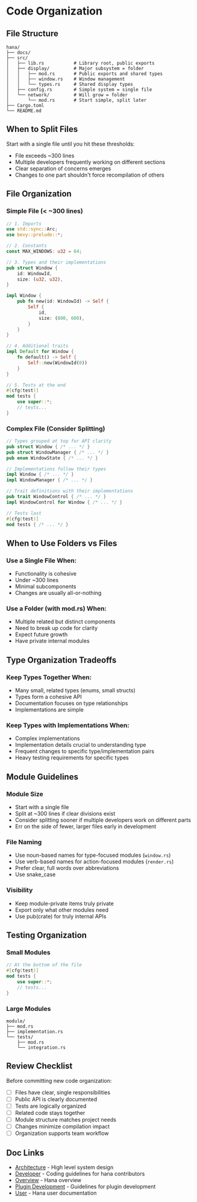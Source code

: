 # Code Organization

## File Structure

```
hana/
├── docs/
├── src/
│   ├── lib.rs           # Library root, public exports
│   ├── display/         # Major subsystem = folder
│   │   ├── mod.rs       # Public exports and shared types
│   │   ├── window.rs    # Window management
│   │   └── types.rs     # Shared display types
│   ├── config.rs        # Simple system = single file
│   └── network/         # Will grow = folder
│       └── mod.rs       # Start simple, split later
├── Cargo.toml
└── README.md
```

## When to Split Files

Start with a single file until you hit these thresholds:
- File exceeds ~300 lines
- Multiple developers frequently working on different sections
- Clear separation of concerns emerges
- Changes to one part shouldn't force recompilation of others

## File Organization

### Simple File (< ~300 lines)
```rust
// 1. Imports
use std::sync::Arc;
use bevy::prelude::*;

// 2. Constants
const MAX_WINDOWS: u32 = 64;

// 3. Types and their implementations
pub struct Window {
    id: WindowId,
    size: (u32, u32),
}

impl Window {
    pub fn new(id: WindowId) -> Self {
        Self { 
            id,
            size: (800, 600),
        }
    }
}

// 4. Additional traits
impl Default for Window {
    fn default() -> Self {
        Self::new(WindowId(0))
    }
}

// 5. Tests at the end
#[cfg(test)]
mod tests {
    use super::*;
    // tests...
}
```

### Complex File (Consider Splitting)
```rust
// Types grouped at top for API clarity
pub struct Window { /* ... */ }
pub struct WindowManager { /* ... */ }
pub enum WindowState { /* ... */ }

// Implementations follow their types
impl Window { /* ... */ }
impl WindowManager { /* ... */ }

// Trait definitions with their implementations
pub trait WindowControl { /* ... */ }
impl WindowControl for Window { /* ... */ }

// Tests last
#[cfg(test)]
mod tests { /* ... */ }
```

## When to Use Folders vs Files

### Use a Single File When:
- Functionality is cohesive
- Under ~300 lines
- Minimal subcomponents
- Changes are usually all-or-nothing

### Use a Folder (with mod.rs) When:
- Multiple related but distinct components
- Need to break up code for clarity
- Expect future growth
- Have private internal modules

## Type Organization Tradeoffs

### Keep Types Together When:
- Many small, related types (enums, small structs)
- Types form a cohesive API
- Documentation focuses on type relationships
- Implementations are simple

### Keep Types with Implementations When:
- Complex implementations
- Implementation details crucial to understanding type
- Frequent changes to specific type/implementation pairs
- Heavy testing requirements for specific types

## Module Guidelines

### Module Size
- Start with a single file
- Split at ~300 lines if clear divisions exist
- Consider splitting sooner if multiple developers work on different parts
- Err on the side of fewer, larger files early in development

### File Naming
- Use noun-based names for type-focused modules (`window.rs`)
- Use verb-based names for action-focused modules (`render.rs`)
- Prefer clear, full words over abbreviations
- Use snake_case

### Visibility
- Keep module-private items truly private
- Export only what other modules need
- Use pub(crate) for truly internal APIs

## Testing Organization

### Small Modules
```rust
// At the bottom of the file
#[cfg(test)]
mod tests {
    use super::*;
    // tests...
}
```

### Large Modules
```
module/
├── mod.rs
├── implementation.rs
└── tests/
    ├── mod.rs
    └── integration.rs
```

## Review Checklist

Before committing new code organization:
- [ ] Files have clear, single responsibilities
- [ ] Public API is clearly documented
- [ ] Tests are logically organized
- [ ] Related code stays together
- [ ] Module structure matches project needs
- [ ] Changes minimize compilation impact
- [ ] Organization supports team workflow

## Doc Links
- [Architecture](../architecture/README.md) - High level system design
- [Developer](../developer/README.md) - Coding guidelines for hana contributors
- [Overview](../../README.md) - Hana overview
- [Plugin Development](../plugins/README.md) - Guidelines for plugin development
- [User](../user/README.md) - Hana user documentation
